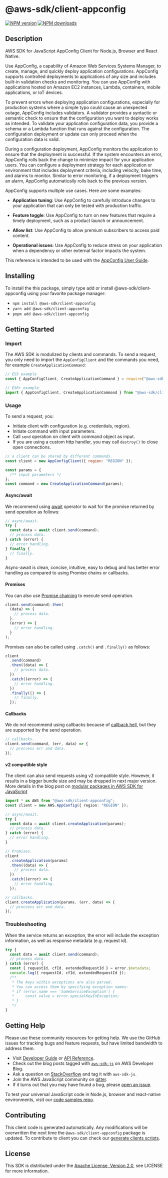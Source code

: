 # @aws-sdk/client-appconfig

[![NPM version](https://img.shields.io/npm/v/@aws-sdk/client-appconfig/latest.svg)](https://www.npmjs.com/package/@aws-sdk/client-appconfig)
[![NPM downloads](https://img.shields.io/npm/dm/@aws-sdk/client-appconfig.svg)](https://www.npmjs.com/package/@aws-sdk/client-appconfig)

## Description

AWS SDK for JavaScript AppConfig Client for Node.js, Browser and React Native.

<p>Use AppConfig, a capability of Amazon Web Services Systems Manager, to create, manage, and quickly deploy
application configurations. AppConfig supports controlled deployments to applications of
any size and includes built-in validation checks and monitoring. You can use AppConfig with
applications hosted on Amazon EC2 instances, Lambda, containers, mobile applications, or IoT
devices.</p>
<p>To prevent errors when deploying application configurations, especially for production
systems where a simple typo could cause an unexpected outage, AppConfig includes
validators. A validator provides a syntactic or semantic check to ensure that the
configuration you want to deploy works as intended. To validate your application
configuration data, you provide a schema or a Lambda function that runs against the
configuration. The configuration deployment or update can only proceed when the
configuration data is valid.</p>
<p>During a configuration deployment, AppConfig monitors the application to ensure that the
deployment is successful. If the system encounters an error, AppConfig rolls back the
change to minimize impact for your application users. You can configure a deployment
strategy for each application or environment that includes deployment criteria, including
velocity, bake time, and alarms to monitor. Similar to error monitoring, if a deployment
triggers an alarm, AppConfig automatically rolls back to the previous version. </p>
<p>AppConfig supports multiple use cases. Here are some examples:</p>
<ul>
<li>
<p>
<b>Application tuning</b>: Use AppConfig to carefully
introduce changes to your application that can only be tested with production
traffic.</p>
</li>
<li>
<p>
<b>Feature toggle</b>: Use AppConfig to turn on new
features that require a timely deployment, such as a product launch or announcement.
</p>
</li>
<li>
<p>
<b>Allow list</b>: Use AppConfig to allow premium
subscribers to access paid content. </p>
</li>
<li>
<p>
<b>Operational issues</b>: Use AppConfig to reduce
stress on your application when a dependency or other external factor impacts the
system.</p>
</li>
</ul>
<p>This reference is intended to be used with the <a href="http://docs.aws.amazon.com/appconfig/latest/userguide/what-is-appconfig.html">AppConfig User Guide</a>.</p>

## Installing

To install the this package, simply type add or install @aws-sdk/client-appconfig
using your favorite package manager:

- `npm install @aws-sdk/client-appconfig`
- `yarn add @aws-sdk/client-appconfig`
- `pnpm add @aws-sdk/client-appconfig`

## Getting Started

### Import

The AWS SDK is modulized by clients and commands.
To send a request, you only need to import the `AppConfigClient` and
the commands you need, for example `CreateApplicationCommand`:

```js
// ES5 example
const { AppConfigClient, CreateApplicationCommand } = require("@aws-sdk/client-appconfig");
```

```ts
// ES6+ example
import { AppConfigClient, CreateApplicationCommand } from "@aws-sdk/client-appconfig";
```

### Usage

To send a request, you:

- Initiate client with configuration (e.g. credentials, region).
- Initiate command with input parameters.
- Call `send` operation on client with command object as input.
- If you are using a custom http handler, you may call `destroy()` to close open connections.

```js
// a client can be shared by different commands.
const client = new AppConfigClient({ region: "REGION" });

const params = {
  /** input parameters */
};
const command = new CreateApplicationCommand(params);
```

#### Async/await

We recommend using [await](https://developer.mozilla.org/en-US/docs/Web/JavaScript/Reference/Operators/await)
operator to wait for the promise returned by send operation as follows:

```js
// async/await.
try {
  const data = await client.send(command);
  // process data.
} catch (error) {
  // error handling.
} finally {
  // finally.
}
```

Async-await is clean, concise, intuitive, easy to debug and has better error handling
as compared to using Promise chains or callbacks.

#### Promises

You can also use [Promise chaining](https://developer.mozilla.org/en-US/docs/Web/JavaScript/Guide/Using_promises#chaining)
to execute send operation.

```js
client.send(command).then(
  (data) => {
    // process data.
  },
  (error) => {
    // error handling.
  }
);
```

Promises can also be called using `.catch()` and `.finally()` as follows:

```js
client
  .send(command)
  .then((data) => {
    // process data.
  })
  .catch((error) => {
    // error handling.
  })
  .finally(() => {
    // finally.
  });
```

#### Callbacks

We do not recommend using callbacks because of [callback hell](http://callbackhell.com/),
but they are supported by the send operation.

```js
// callbacks.
client.send(command, (err, data) => {
  // proccess err and data.
});
```

#### v2 compatible style

The client can also send requests using v2 compatible style.
However, it results in a bigger bundle size and may be dropped in next major version. More details in the blog post
on [modular packages in AWS SDK for JavaScript](https://aws.amazon.com/blogs/developer/modular-packages-in-aws-sdk-for-javascript/)

```ts
import * as AWS from "@aws-sdk/client-appconfig";
const client = new AWS.AppConfig({ region: "REGION" });

// async/await.
try {
  const data = await client.createApplication(params);
  // process data.
} catch (error) {
  // error handling.
}

// Promises.
client
  .createApplication(params)
  .then((data) => {
    // process data.
  })
  .catch((error) => {
    // error handling.
  });

// callbacks.
client.createApplication(params, (err, data) => {
  // proccess err and data.
});
```

### Troubleshooting

When the service returns an exception, the error will include the exception information,
as well as response metadata (e.g. request id).

```js
try {
  const data = await client.send(command);
  // process data.
} catch (error) {
  const { requestId, cfId, extendedRequestId } = error.$metadata;
  console.log({ requestId, cfId, extendedRequestId });
  /**
   * The keys within exceptions are also parsed.
   * You can access them by specifying exception names:
   * if (error.name === 'SomeServiceException') {
   *     const value = error.specialKeyInException;
   * }
   */
}
```

## Getting Help

Please use these community resources for getting help.
We use the GitHub issues for tracking bugs and feature requests, but have limited bandwidth to address them.

- Visit [Developer Guide](https://docs.aws.amazon.com/sdk-for-javascript/v3/developer-guide/welcome.html)
  or [API Reference](https://docs.aws.amazon.com/AWSJavaScriptSDK/v3/latest/index.html).
- Check out the blog posts tagged with [`aws-sdk-js`](https://aws.amazon.com/blogs/developer/tag/aws-sdk-js/)
  on AWS Developer Blog.
- Ask a question on [StackOverflow](https://stackoverflow.com/questions/tagged/aws-sdk-js) and tag it with `aws-sdk-js`.
- Join the AWS JavaScript community on [gitter](https://gitter.im/aws/aws-sdk-js-v3).
- If it turns out that you may have found a bug, please [open an issue](https://github.com/aws/aws-sdk-js-v3/issues/new/choose).

To test your universal JavaScript code in Node.js, browser and react-native environments,
visit our [code samples repo](https://github.com/aws-samples/aws-sdk-js-tests).

## Contributing

This client code is generated automatically. Any modifications will be overwritten the next time the `@aws-sdk/client-appconfig` package is updated.
To contribute to client you can check our [generate clients scripts](https://github.com/aws/aws-sdk-js-v3/tree/main/scripts/generate-clients).

## License

This SDK is distributed under the
[Apache License, Version 2.0](http://www.apache.org/licenses/LICENSE-2.0),
see LICENSE for more information.
